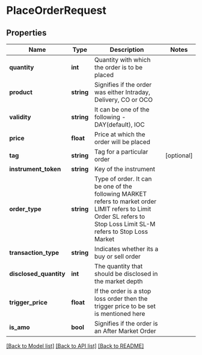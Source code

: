 # PlaceOrderRequest

## Properties
Name | Type | Description | Notes
------------ | ------------- | ------------- | -------------
**quantity** | **int** | Quantity with which the order is to be placed | 
**product** | **string** | Signifies if the order was either Intraday, Delivery, CO or OCO | 
**validity** | **string** | It can be one of the following - DAY(default), IOC | 
**price** | **float** | Price at which the order will be placed | 
**tag** | **string** | Tag for a particular order | [optional] 
**instrument_token** | **string** | Key of the instrument | 
**order_type** | **string** | Type of order. It can be one of the following MARKET refers to market order LIMIT refers to Limit Order SL refers to Stop Loss Limit SL-M refers to Stop Loss Market | 
**transaction_type** | **string** | Indicates whether its a buy or sell order | 
**disclosed_quantity** | **int** | The quantity that should be disclosed in the market depth | 
**trigger_price** | **float** | If the order is a stop loss order then the trigger price to be set is mentioned here | 
**is_amo** | **bool** | Signifies if the order is an After Market Order | 

[[Back to Model list]](../../README.md#documentation-for-models) [[Back to API list]](../../README.md#documentation-for-api-endpoints) [[Back to README]](../../README.md)

